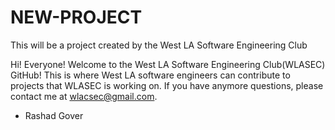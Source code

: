 # NEW-PROJECT
This will be a project created by the West LA Software Engineering Club

Hi! Everyone! Welcome to the  West LA Software Engineering Club(WLASEC) GitHub! This is where West LA software engineers can contribute to projects that WLASEC is working on. If you have anymore questions, please contact me at wlacsec@gmail.com.

- Rashad Gover

